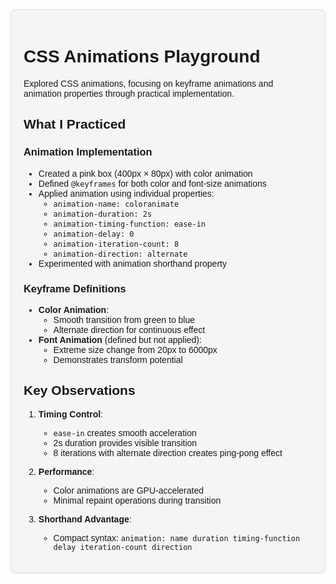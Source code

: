 <div style="background-color: #f5f5f5; padding: 20px; border-radius: 8px; border: 1px solid #ddd; font-family: Arial, sans-serif;">

# CSS Animations Playground 

Explored CSS animations, focusing on keyframe animations and animation properties through practical implementation.

## What I Practiced

### Animation Implementation
- Created a pink box (400px × 80px) with color animation
- Defined `@keyframes` for both color and font-size animations
- Applied animation using individual properties:
  - `animation-name: coloranimate`
  - `animation-duration: 2s`
  - `animation-timing-function: ease-in`
  - `animation-delay: 0`
  - `animation-iteration-count: 8`
  - `animation-direction: alternate`
- Experimented with animation shorthand property

### Keyframe Definitions
- **Color Animation**: 
  - Smooth transition from green to blue
  - Alternate direction for continuous effect
- **Font Animation** (defined but not applied):
  - Extreme size change from 20px to 6000px
  - Demonstrates transform potential

## Key Observations

1. **Timing Control**: 
   - `ease-in` creates smooth acceleration
   - 2s duration provides visible transition
   - 8 iterations with alternate direction creates ping-pong effect

2. **Performance**:
   - Color animations are GPU-accelerated
   - Minimal repaint operations during transition

3. **Shorthand Advantage**:
   - Compact syntax: `animation: name duration timing-function delay iteration-count direction`


